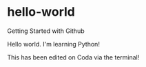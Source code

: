 # hello-world
Getting Started with Github

Hello world. I'm learning Python!

This has been edited on Coda via the terminal!